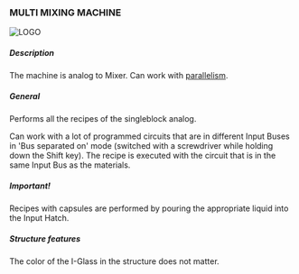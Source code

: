 ### MULTI MIXING MACHINE

![LOGO](https://gtimpact.space/media/gregtech/ParMix.png)

##### Description

The machine is analog to Mixer. Can work with [parallelism](/wiki/mechanics#parallelism).

##### General

Performs all the recipes of the singleblock analog.

Can work with a lot of programmed circuits that are in different Input Buses in 'Bus separated on' mode (switched with a screwdriver while holding down the Shift key). The recipe is executed with the circuit that is in the same Input Bus as the materials.

##### Important!

Recipes with capsules are performed by pouring the appropriate liquid into the Input Hatch.

##### Structure features

The color of the I-Glass in the structure does not matter.

